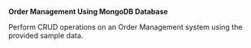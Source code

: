 **Order Management Using MongoDB Database**

Perform CRUD operations on an Order Management system using the provided sample data.
